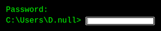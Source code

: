 <!DOCTYPE html>
<html lang="en">
<head>
<meta charset="UTF-8" />
<meta name="viewport" content="width=device-width, initial-scale=1" />
<title>D. null - Terminal Access</title>
<style>
  /* Reset and Base */
  * {
    box-sizing: border-box;
  }
  body, html {
    margin: 0; padding: 0; height: 100%;
    background: #000000;
    color: #00ff00;
    font-family: 'Consolas', 'Courier New', monospace;
    font-size: 1.15rem;
    line-height: 1.4;
    user-select: none;
    overflow: hidden;
  }
  #app {
    display: flex;
    flex-direction: column;
    height: 100%;
    padding: 16px;
    position: relative;
    overflow: hidden;
  }

  /* Matrix style letter streams background */
  #matrix {
    position: fixed;
    top: 0; left: 0; width: 100vw; height: 100vh;
    pointer-events: none;
    z-index: 0;
    opacity: 0.1;
  }

  canvas {
    display: block;
  }

  /* Terminal container styles */
  #terminal {
    background: transparent;
    border: 2px solid #008000;
    border-radius: 4px;
    box-shadow:
      0 0 10px #00ff00,
      inset 0 0 20px #00bb00;
    flex: 1;
    padding: 20px;
    overflow-y: auto;
    white-space: pre-wrap;
    outline: none;
    position: relative;
    z-index: 1;
  }

  /* Scrollbar in green */
  #terminal::-webkit-scrollbar {
    width: 8px;
  }
  #terminal::-webkit-scrollbar-track {
    background: #001100;
  }
  #terminal::-webkit-scrollbar-thumb {
    background: #00bb00;
  }

  /* Prompt line styles */
  #prompt-line {
    display: flex;
    align-items: center;
    gap: 8px;
    font-weight: bold;
  }

  #prompt-text {
    flex-shrink: 0;
    user-select: text;
  }

  #password-input {
    background: none;
    border: none;
    color: #00ff00;
    font-family: inherit;
    font-size: inherit;
    outline: none;
    caret-color: #00ff00;
    user-select: text;
    flex-grow: 1;
    padding: 0;
    margin: 0;
  }

  /* Blinking cursor after input */
  #prompt-line.focused #password-input {
    caret-color: #00ff00;
  }

  /* Caret animation on after element for blinking block cursor */
  .cursor {
    display: inline-block;
    background-color: #00ff00;
    width: 8px;
    height: 1.2em;
    margin-left: 2px;
    animation: blink 1s steps(2, start) infinite;
    vertical-align: bottom;
  }
  @keyframes blink {
    0%, 50% { opacity: 1; }
    50.1%, 100% { opacity: 0; }
  }

  /* Typed output lines */
  .output-line {
    white-space: pre-wrap;
    user-select: text;
  }

  /* Footer styled like terminal status bar */
  footer {
    padding: 8px 16px;
    font-family: monospace;
    font-size: 0.9rem;
    color: #007700;
    text-shadow:
      0 0 10px #004400;
    background-color: #001100;
    border-top: 1px solid #004400;
    user-select: none;
    flex-shrink: 0;
  }

  /* Responsive */
  @media (max-width: 480px) {
    body, html {
      font-size: 1rem;
    }
    #terminal {
      padding: 12px;
    }
  }
</style>
</head>
<body>
<div id="matrix"></div>
<div id="app" role="application" aria-label="Terminal access for D. null website module">
  <div id="terminal" role="document" tabindex="0" aria-live="polite" aria-atomic="false" aria-relevant="additions">
    <!-- Terminal output lines will be appended here -->
  </div>
  <form id="password-form" role="form" aria-label="Password prompt" autocomplete="off" spellcheck="false" novalidate style="margin-top:8px;">
    <label for="password-input" class="visually-hidden">Password:</label>
    <div id="prompt-line" tabindex="0" aria-live="off" aria-atomic="false">
      <span id="prompt-text" aria-hidden="true">C:\Users\D.null&gt; </span>
      <input id="password-input" type="password" aria-describedby="prompt-instructions" autocomplete="off" autocorrect="off" autocapitalize="off" spellcheck="false" autofocus />
      <span class="cursor" aria-hidden="true"></span>
    </div>
    <div id="prompt-instructions" style="position:absolute;left:-9999px;">Enter password to access the website</div>
  </form>
</div>
<footer aria-hidden="true" role="contentinfo">
  D. null Terminal Access © 2025 | Ver 1.0.0
</footer>

<script>
  // Matrix background effect
  (function(){
    const canvas = document.createElement('canvas');
    canvas.style.position = 'fixed';
    canvas.style.top = 0; canvas.style.left = 0;
    canvas.style.width = '100vw';
    canvas.style.height = '100vh';
    canvas.style.zIndex = 0;
    canvas.style.pointerEvents = 'none';
    document.getElementById('matrix').appendChild(canvas);
    const ctx = canvas.getContext('2d');
    let width, height;
    function resize() {
      width = canvas.width = window.innerWidth;
      height = canvas.height = window.innerHeight;
    }
    resize();
    window.addEventListener('resize', resize);

    const letters = 'ABCDEFGHIJKLMNOPQRSTUVWXYZ0123456789@#$%^&*()*&^%+-/~{[|`]}';
    const fontSize = 16;
    const columns = Math.floor(width / fontSize);
    let drops = new Array(columns).fill(1);

    function draw() {
      ctx.fillStyle = 'rgba(0, 0, 0, 0.1)';
      ctx.fillRect(0, 0, width, height);

      ctx.fillStyle = '#00ff00';
      ctx.font = fontSize + 'px monospace';

      for(let i = 0; i < drops.length; i++) {
        const text = letters.charAt(Math.floor(Math.random() * letters.length));
        ctx.fillText(text, i * fontSize, drops[i] * fontSize);

        if(drops[i] * fontSize > height && Math.random() > 0.975) {
          drops[i] = 0;
        }
        drops[i]++;
      }
    }
    setInterval(draw, 40);
  })();

  // Terminal typing simulation with password check
  (function(){
    const form = document.getElementById('password-form');
    const input = document.getElementById('password-input');
    const terminal = document.getElementById('terminal');
    const promptLine = document.getElementById('prompt-line');
    let isUnlocked = false;
    const correctPassword = 'D.null_D.null';

    // To keep tab focus on input
    promptLine.classList.add('focused');
    input.focus();

    // Utility: Create output line
    function addLine(text = '', className = '') {
      const line = document.createElement('div');
      line.textContent = text;
      if(className) line.className = className;
      terminal.appendChild(line);
      terminal.scrollTop = terminal.scrollHeight;
      return line;
    }

    // Typewriter effect for output lines
    function typeText(text, delay = 30) {
      return new Promise(resolve => {
        let i = 0;
        const line = document.createElement('div');
        line.className = 'output-line';
        terminal.appendChild(line);
        terminal.scrollTop = terminal.scrollHeight;

        function type() {
          if(i < text.length) {
            line.textContent += text.charAt(i);
            i++;
            terminal.scrollTop = terminal.scrollHeight;
            setTimeout(type, delay + Math.random() * 40);
          } else {
            resolve();
          }
        }
        type();
      });
    }

    // Clear terminal screen content except prompt form
    function clearTerminalOutput() {
      terminal.innerHTML = '';
    }

    // Show error message in terminal
    function showAccessDenied() {
      addLine('Access Denied. Incorrect password.');
    }
    // Initial greeting lines
    async function showBootupSequence() {
      clearTerminalOutput();
      await typeText('Initializing D.null Secure Terminal Access...');
      await typeText('Loading modules: [█████████████] 100%');
      await typeText('System check: All systems nominal.');
      await typeText('Enter password to continue.');
    }

    // Show message after unlock
    async function showWelcomeMessage() {
      clearTerminalOutput();
      await typeText('Access Granted.\n');
      await typeText('This Website Belongs To D. null\n');
      await typeText('\n[WARNING] Unauthorized access will be traced.\n');
      await typeText('--------------------------------------------------\n');
      await typeText('Welcome back, Commander.\n');
    }

    // On form submit
    form.addEventListener('submit', async function(e){
      e.preventDefault();
      if(isUnlocked) return;
      const val = input.value.trim();
      input.value = '';
      promptLine.classList.remove('focused');
      input.disabled = true;

      if(val === correctPassword) {
        isUnlocked = true;
        await showWelcomeMessage();
        form.style.display = 'none';
      } else {
        showAccessDenied();
        input.disabled = false;
        promptLine.classList.add('focused');
        input.focus();
      }
    });

    // Trap focus inside prompt
    document.addEventListener('keydown', (e) => {
      if(!isUnlocked && e.key === 'Tab') {
        e.preventDefault();
        input.focus();
      }
    });

    // Run bootup sequence on page load
    showBootupSequence();

  })();
</script>
</body>
</html>

